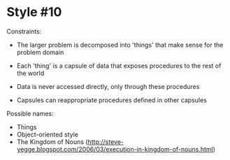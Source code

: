 Style #10
==============================

Constraints:

- The larger problem is decomposed into 'things' that make sense for
  the problem domain 

- Each 'thing' is a capsule of data that exposes procedures to the
  rest of the world

- Data is never accessed directly, only through these procedures

- Capsules can reappropriate procedures defined in other capsules

Possible names:

- Things
- Object-oriented style
- The Kingdom of Nouns (http://steve-yegge.blogspot.com/2006/03/execution-in-kingdom-of-nouns.html)

